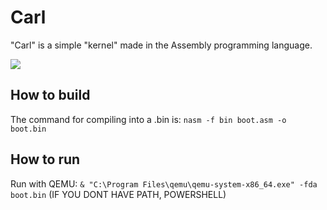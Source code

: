 # Carl

"Carl" is a simple "kernel" made in the Assembly programming language.

<img src="https://c.feridinha.com/xZ9eD.png">

## How to build

The command for compiling into a .bin is: `nasm -f bin boot.asm -o boot.bin`

## How to run

Run with QEMU: `& "C:\Program Files\qemu\qemu-system-x86_64.exe" -fda boot.bin` (IF YOU DONT HAVE PATH, POWERSHELL)
